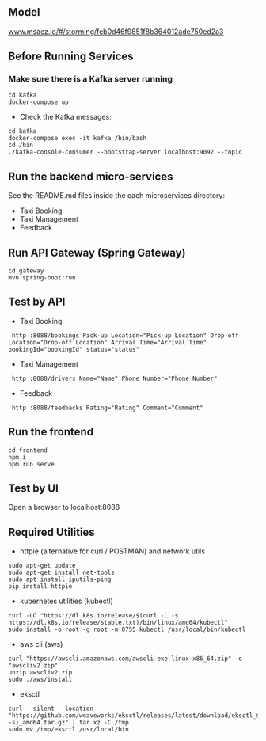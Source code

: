 # 

## Model
www.msaez.io/#/storming/feb0d46f9851f8b364012ade750ed2a3

## Before Running Services
### Make sure there is a Kafka server running
```
cd kafka
docker-compose up
```
- Check the Kafka messages:
```
cd kafka
docker-compose exec -it kafka /bin/bash
cd /bin
./kafka-console-consumer --bootstrap-server localhost:9092 --topic
```

## Run the backend micro-services
See the README.md files inside the each microservices directory:

- Taxi Booking
- Taxi Management
- Feedback


## Run API Gateway (Spring Gateway)
```
cd gateway
mvn spring-boot:run
```

## Test by API
- Taxi Booking
```
 http :8088/bookings Pick-up Location="Pick-up Location" Drop-off Location="Drop-off Location" Arrival Time="Arrival Time" bookingId="bookingId" status="status" 
```
- Taxi Management
```
 http :8088/drivers Name="Name" Phone Number="Phone Number" 
```
- Feedback
```
 http :8088/feedbacks Rating="Rating" Comment="Comment" 
```


## Run the frontend
```
cd frontend
npm i
npm run serve
```

## Test by UI
Open a browser to localhost:8088

## Required Utilities

- httpie (alternative for curl / POSTMAN) and network utils
```
sudo apt-get update
sudo apt-get install net-tools
sudo apt install iputils-ping
pip install httpie
```

- kubernetes utilities (kubectl)
```
curl -LO "https://dl.k8s.io/release/$(curl -L -s https://dl.k8s.io/release/stable.txt)/bin/linux/amd64/kubectl"
sudo install -o root -g root -m 0755 kubectl /usr/local/bin/kubectl
```

- aws cli (aws)
```
curl "https://awscli.amazonaws.com/awscli-exe-linux-x86_64.zip" -o "awscliv2.zip"
unzip awscliv2.zip
sudo ./aws/install
```

- eksctl 
```
curl --silent --location "https://github.com/weaveworks/eksctl/releases/latest/download/eksctl_$(uname -s)_amd64.tar.gz" | tar xz -C /tmp
sudo mv /tmp/eksctl /usr/local/bin
```

